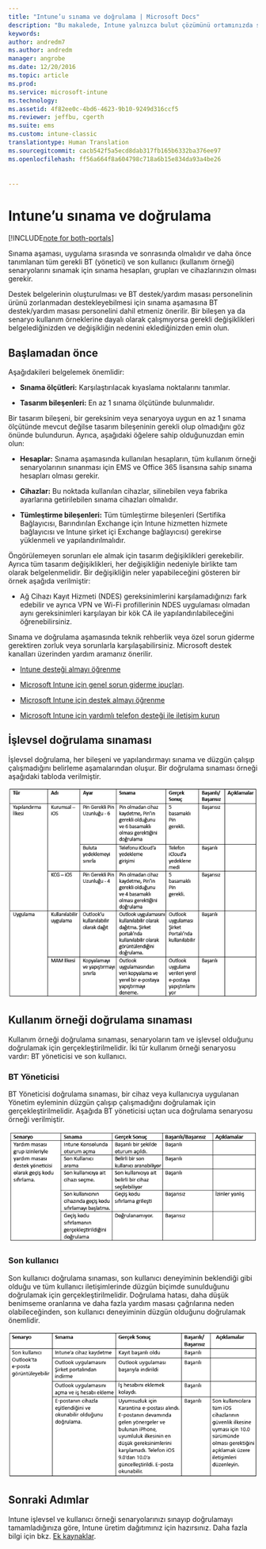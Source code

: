 ```yaml
---
title: "Intune’u sınama ve doğrulama | Microsoft Docs"
description: "Bu makalede, Intune yalnızca bulut çözümünü ortamınızda sınarken ve doğrularken göz önünde bulundurmanız gereken tüm ayrıntılar sağlanır."
keywords: 
author: andredm7
ms.author: andredm
manager: angrobe
ms.date: 12/20/2016
ms.topic: article
ms.prod: 
ms.service: microsoft-intune
ms.technology: 
ms.assetid: 4f82ee0c-4bd6-4623-9b10-9249d316ccf5
ms.reviewer: jeffbu, cgerth
ms.suite: ems
ms.custom: intune-classic
translationtype: Human Translation
ms.sourcegitcommit: cacb542f5a5ecd8dab317fb165b6332ba376ee97
ms.openlocfilehash: ff56a664f8a604798c718a6b15e834da93a4be26


---
```


# <a name="intune-testing-and-validation"></a>Intune’u sınama ve doğrulama

[!INCLUDE[note for both-portals](../includes/note-for-both-portals.md)]

Sınama aşaması, uygulama sırasında ve sonrasında olmalıdır ve daha önce tanımlanan tüm gerekli BT (yönetici) ve son kullanıcı (kullanım örneği) senaryolarını sınamak için sınama hesapları, grupları ve cihazlarınızın olması gerekir.

Destek belgelerinin oluşturulması ve BT destek/yardım masası personelinin ürünü zorlanmadan destekleyebilmesi için sınama aşamasına BT destek/yardım masası personelini dahil etmeniz önerilir. Bir bileşen ya da senaryo kullanım örneklerine dayalı olarak çalışmıyorsa gerekli değişiklikleri belgelediğinizden ve değişikliğin nedenini eklediğinizden emin olun.

## <a name="before-you-begin"></a>Başlamadan önce

Aşağıdakileri belgelemek önemlidir:

-   **Sınama ölçütleri:** Karşılaştırılacak kıyaslama noktalarını tanımlar.

-   **Tasarım bileşenleri:** En az 1 sınama ölçütünde bulunmalıdır.

Bir tasarım bileşeni, bir gereksinim veya senaryoya uygun en az 1 sınama ölçütünde mevcut değilse tasarım bileşeninin gerekli olup olmadığını göz önünde bulundurun. Ayrıca, aşağıdaki öğelere sahip olduğunuzdan emin olun:

-   **Hesaplar:** Sınama aşamasında kullanılan hesapların, tüm kullanım örneği senaryolarının sınanması için EMS ve Office 365 lisansına sahip sınama hesapları olması gerekir.

-   **Cihazlar:** Bu noktada kullanılan cihazlar, silinebilen veya fabrika ayarlarına getirilebilen sınama cihazları olmalıdır.

-   **Tümleştirme bileşenleri:** Tüm tümleştirme bileşenleri (Sertifika Bağlayıcısı, Barındırılan Exchange için Intune hizmetten hizmete bağlayıcısı ve Intune şirket içi Exchange bağlayıcısı) gerekirse yüklenmeli ve yapılandırılmalıdır.

Öngörülemeyen sorunları ele almak için tasarım değişiklikleri gerekebilir. Ayrıca tüm tasarım değişiklikleri, her değişikliğin nedeniyle birlikte tam olarak belgelenmelidir. Bir değişikliğin neler yapabileceğini gösteren bir örnek aşağıda verilmiştir:

-   Ağ Cihazı Kayıt Hizmeti (NDES) gereksinimlerini karşılamadığınızı fark edebilir ve ayrıca VPN ve Wi-Fi profillerinin NDES uygulaması olmadan aynı gereksinimleri karşılayan bir kök CA ile yapılandırılabileceğini öğrenebilirsiniz.

Sınama ve doğrulama aşamasında teknik rehberlik veya özel sorun giderme gerektiren zorluk veya sorunlarla karşılaşabilirsiniz. Microsoft destek kanalları üzerinden yardım aramanız önerilir.

-   [Intune desteği almayı öğrenme](https://docs.microsoft.com/intune/troubleshoot/how-to-get-support-for-microsoft-intune)

-   [Microsoft Intune için genel sorun giderme ipuçları](https://docs.microsoft.com/intune/troubleshoot/general-troubleshooting-tips-for-microsoft-intune).

-   [Microsoft Intune için destek almayı öğrenme](https://docs.microsoft.com/intune/troubleshoot/how-to-get-support-for-microsoft-intune)

-   [Microsoft Intune için yardımlı telefon desteği ile iletişim kurun](https://docs.microsoft.com/intune/troubleshoot/contact-assisted-phone-support-for-microsoft-intune)

## <a name="functional-validation-testing"></a>İşlevsel doğrulama sınaması

İşlevsel doğrulama, her bileşeni ve yapılandırmayı sınama ve düzgün çalışıp çalışmadığını belirleme aşamalarından oluşur. Bir doğrulama sınaması örneği aşağıdaki tabloda verilmiştir.

![Bölüm 9 tablo 1](../media/section-9-image-1-table.PNG)

## <a name="use-case-validation-testing"></a>Kullanım örneği doğrulama sınaması

Kullanım örneği doğrulama sınaması, senaryoların tam ve işlevsel olduğunu doğrulamak için gerçekleştirilmelidir. İki tür kullanım örneği senaryosu vardır: BT yöneticisi ve son kullanıcı.

### <a name="it-admin"></a>BT Yöneticisi

BT Yöneticisi doğrulama sınaması, bir cihaz veya kullanıcıya uygulanan Yönetim eyleminin düzgün çalışıp çalışmadığını doğrulamak için gerçekleştirilmelidir. Aşağıda BT yöneticisi uçtan uca doğrulama senaryosu örneği verilmiştir.

![Bölüm 9 tablo 2](../media/section-9-image-2-table.PNG)

### <a name="end-user"></a>Son kullanıcı

Son kullanıcı doğrulama sınaması, son kullanıcı deneyiminin beklendiği gibi olduğu ve tüm kullanıcı iletişimlerinde düzgün biçimde sunulduğunu doğrulamak için gerçekleştirilmelidir. Doğrulama hatası, daha düşük benimseme oranlarına ve daha fazla yardım masası çağrılarına neden olabileceğinden, son kullanıcı deneyiminin düzgün olduğunu doğrulamak önemlidir.

![Bölüm 9 tablo 3](../media/section-9-image-3-table.PNG)

## <a name="next-steps"></a>Sonraki Adımlar

Intune işlevsel ve kullanıcı örneği senaryolarınızı sınayıp doğrulamayı tamamladığınıza göre, Intune üretim dağıtımınız için hazırsınız. Daha fazla bilgi için bkz. [Ek kaynaklar](additional-resources.md).



<!--HONumber=Dec16_HO5-->


